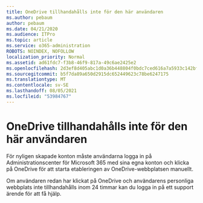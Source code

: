 ```yaml
---
title: OneDrive tillhandahålls inte för den här användaren
ms.author: pebaum
author: pebaum
ms.date: 04/21/2020
ms.audience: ITPro
ms.topic: article
ms.service: o365-administration
ROBOTS: NOINDEX, NOFOLLOW
localization_priority: Normal
ms.assetid: ad61fdc7-f3b8-46f9-817a-49c6ae2425e2
ms.openlocfilehash: 2d3ef8d405abc1d0a36b448804f0bdc7ced616a7a5933c142bfd3dd7e4596bd0
ms.sourcegitcommit: b5f7da89a650d2915dc652449623c78be6247175
ms.translationtype: MT
ms.contentlocale: sv-SE
ms.lasthandoff: 08/05/2021
ms.locfileid: "53984767"
---
```

# <a name="onedrive-is-not-provisioned-for-this-user"></a>OneDrive tillhandahålls inte för den här användaren

För nyligen skapade konton måste användarna logga in på Administrationscenter för Microsoft 365 med sina egna konton och klicka på OneDrive för att starta etableringen av OneDrive-webbplatsen manuellt.
  
Om användaren redan har klickat på OneDrive och användarens personliga webbplats inte tillhandahålls inom 24 timmar kan du logga in på ett support ärende för att få hjälp.
  


